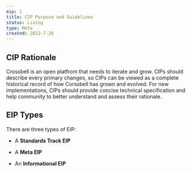```yaml
---
eip: 1
title: CIP Purpose and Guidelines
status: Living
type: Meta
created: 2022-7-26
---
```


## CIP Rationale

Crossbell is an open platfrom that needs to iterate and grow. CIPs should describe every primary changes, so CIPs can be viewed as a complete historical record of how Corssbell has grown and evolved. For new implementations, CIPs should provide concise technical specification and help community to better understand and assess their rationale.


## EIP Types

There are three types of EIP:

- A **Standards Track EIP** 

- A **Meta EIP** 

- An **Informational EIP** 

